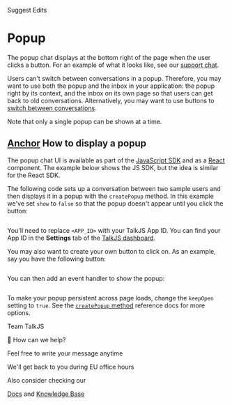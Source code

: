 Suggest Edits

# Popup

The popup chat displays at the bottom right of the page when the user clicks a button. For an example of what it looks like, see our [support chat](https://talkjs.com/?chat).

Users can't switch between conversations in a popup. Therefore, you may want to use both the popup and the inbox in your application: the popup right by its context, and the inbox on its own page so that users can get back to old conversations. Alternatively, you may want to use buttons to [switch between conversations](https://talkjs.com/docs/Features/Chat_UI_Modes/Switching_Between_Conversations/).

Note that only a single popup can be shown at a time.

## [Anchor](https://talkjs.com/docs/Features/Chat_UI_Modes/The_Popup_Widget/\#how-to-display-a-popup) How to display a popup

The popup chat UI is available as part of the [JavaScript SDK](https://talkjs.com/docs/Reference/JavaScript_Chat_SDK/Popup/) and as a [React](https://talkjs.com/docs/Reference/React_SDK/Components/Popup/) component. The example below shows the JS SDK, but the idea is similar for the React SDK.

The following code sets up a conversation between two sample users and then displays it in a popup with the `createPopup` method. In this example we've set `show` to `false` so that the popup doesn't appear until you click the button:

```pt-4 overflow-x-auto pb-4 block

```

You'll need to replace `<APP_ID>` with your TalkJS App ID. You can find your App ID in the **Settings** tab of the [TalkJS dashboard](https://talkjs.com/dashboard/login).

You may also want to create your own button to click on. As an example, say you have the following button:

```pt-4 overflow-x-auto pb-4 block

```

You can then add an event handler to show the popup:

```pt-4 overflow-x-auto pb-4 block

```

To make your popup persistent across page loads, change the `keepOpen` setting to `true`. See the [`createPopup` method](https://talkjs.com/docs/Reference/JavaScript_Chat_SDK/Session/#Session__createPopup) reference docs for more options.

Team TalkJS

👋 How can we help?

Feel free to write your message anytime

We'll get back to you during EU office hours

Also consider checking our

[Docs](http://talkjs.com/docs) and [Knowledge Base](https://talkjs.com/knowledge-base/)